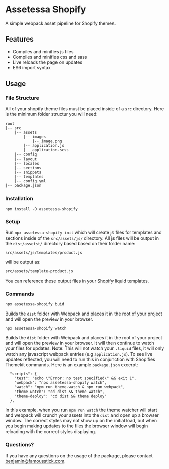 # Assetessa Shopify

A simple webpack asset pipeline for Shopify themes.

## Features

- Compiles and minifies js files
- Compiles and minifies css and sass
- Live reloads the page on updates
- ES6 import syntax

## Usage

### File Structure

All of your shopify theme files must be placed inside of a `src` directory. Here is the minimum folder structur you will need:

```
root
|-- src
    |-- assets
        |-- images
            |-- image.png
        |-- application.js
        |__ application.scss
    |-- config
    |-- layout
    |-- locales
    |-- sections
    |-- snippets
    |-- templates
    |-- config.yml
|-- package.json
```

### Installation

```
npm install -D assetessa-shopify
```

### Setup

Run `npx assetessa-shopify init` which will create js files for templates and sections inside of the `src/assets/js/` directory. All js files will be output in the `dist/assetst/` directory based based on their folder name:

```
src/assets/js/templates/product.js
```

will be output as:

```
src/assets/template-product.js
```

You can reference these output files in your Shopify liquid templates.

### Commands

```
npx assetessa-shopify buid
```

Builds the `dist` folder with Webpack and places it in the root of your project and will open the preview in your browser.

```
npx assetessa-shopify watch
```

Builds the `dist` folder with Webpack and places it in the root of your project and will open the preview in your browser. It will then continue to watch your files for updates. Note: This will not watch your `.liquid` files, it will only watch any javascript webpack entries (e.g `application.js`). To see live updates reflected, you will need to run this in conjunction with Shopifies Themekit commands. Here is an example `package.json` excerpt:

```
  "scripts": {
    "test": "echo \"Error: no test specified\" && exit 1",
    "webpack": "npx assetessa-shopify watch",
    "watch": "npm run theme-watch & npm run webpack",
    "theme-watch": "cd dist && theme watch",
    "theme-deploy": "cd dist && theme deploy"
  },
```

In this example, when you run `npm run watch` the theme watcher will start and webpack will crunch your assets into the `dist` and open up a browser window. The correct styles may not show up on the initial load, but when you begin making updates to the files the browser window will begin reloading with the correct styles displaying.

### Questions?

If you have any questions on the usage of the package, please contact benjamin@famousstick.com.
